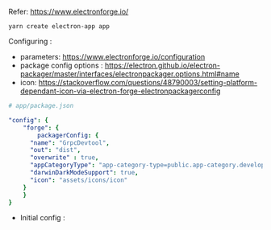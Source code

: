 

Refer: https://www.electronforge.io/



```
yarn create electron-app app

```



Configuring : 

- parameters: https://www.electronforge.io/configuration
- package config options : https://electron.github.io/electron-packager/master/interfaces/electronpackager.options.html#name
- icon: https://stackoverflow.com/questions/48790003/setting-platform-dependant-icon-via-electron-forge-electronpackagerconfig

```yaml
# app/package.json

"config": {
	"forge": {
		packagerConfig: { 
      "name": "GrpcDevtool",
      "out": "dist",
      "overwrite" : true,
      "appCategoryType": "app-category-type=public.app-category.developer-tools", 
      "darwinDarkModeSupport": true,
      "icon": "assets/icons/icon"
    }
	}
}


```

- Initial config : 